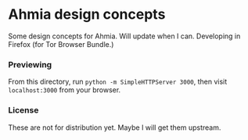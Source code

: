 # Ahmia design concepts

Some design concepts for Ahmia. Will update when I can.
Developing in Firefox (for Tor Browser Bundle.)


### Previewing

From this directory, run `python -m SimpleHTTPServer 3000`, then 
visit `localhost:3000` from your browser.

### License

These are not for distribution yet. Maybe I will get them upstream.

